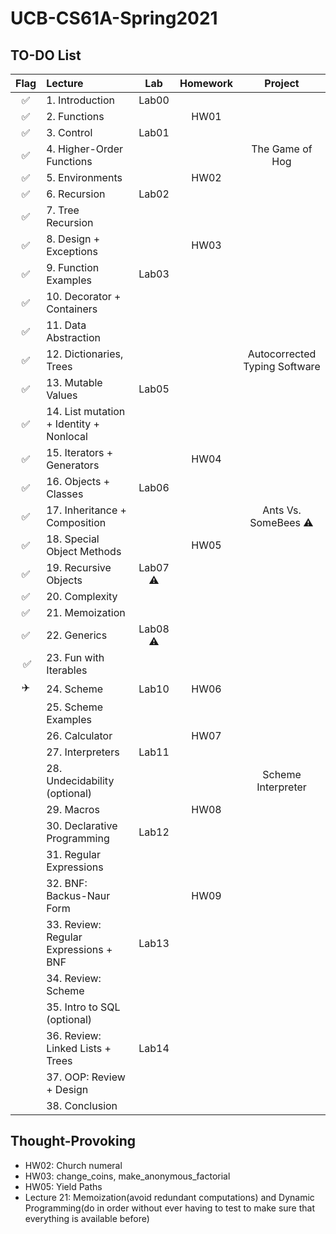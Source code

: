 # UCB-CS61A-Spring2021

## TO-DO List

| Flag | Lecture                                 |   Lab    | Homework |            Project            |
|:----:|:----------------------------------------|:--------:|:--------:|:-----------------------------:|
|  ✅   | 1. Introduction                         |  Lab00   |          |                               |
|  ✅   | 2. Functions                            |          |   HW01   |                               |
|  ✅   | 3. Control                              |  Lab01   |          |                               |
|  ✅   | 4. Higher-Order Functions               |          |          |        The Game of Hog        |
|  ✅   | 5. Environments                         |          |   HW02   |                               |
|  ✅   | 6. Recursion                            |  Lab02   |          |                               |
|  ✅   | 7. Tree Recursion                       |          |          |                               |
|  ✅   | 8. Design + Exceptions                  |          |   HW03   |                               |
|  ✅   | 9. Function Examples                    |  Lab03   |          |                               |
|  ✅   | 10. Decorator + Containers              |          |          |                               |
|  ✅   | 11. Data Abstraction                    |          |          |                               |
|  ✅   | 12. Dictionaries, Trees                 |          |          | Autocorrected Typing Software |
|  ✅   | 13. Mutable Values                      |  Lab05   |          |                               |
|  ✅   | 14. List mutation + Identity + Nonlocal |          |          |                               |
|  ✅   | 15. Iterators + Generators              |          |   HW04   |                               |
|  ✅   | 16. Objects + Classes                   |  Lab06   |          |                               |
|  ✅   | 17. Inheritance + Composition           |          |          |     Ants Vs. SomeBees ⚠️      |
|  ✅   | 18. Special Object Methods              |          |   HW05   |                               |
|  ✅   | 19. Recursive Objects                   | Lab07 ⚠️ |          |                               |
|  ✅   | 20. Complexity                          |          |          |                               |
|  ✅   | 21. Memoization                         |          |          |                               |
|  ✅   | 22. Generics                            | Lab08 ⚠️ |          |                               |
| ️ ✅  | 23. Fun with Iterables                  |          |          |                               |
|  ✈️  | 24. Scheme                              |  Lab10   |   HW06   |                               |
|      | 25. Scheme Examples                     |          |          |                               |
|      | 26. Calculator                          |          |   HW07   |                               |
|      | 27. Interpreters                        |  Lab11   |          |                               |
|      | 28. Undecidability (optional)           |          |          |      Scheme Interpreter       |
|      | 29. Macros                              |          |   HW08   |                               |
|      | 30. Declarative Programming             |  Lab12   |          |                               |
|      | 31. Regular Expressions                 |          |          |                               |
|      | 32. BNF: Backus-Naur Form               |          |   HW09   |                               |
|      | 33. Review: Regular Expressions + BNF   |  Lab13   |          |                               |
|      | 34. Review: Scheme                      |          |          |                               |
|      | 35. Intro to SQL (optional)             |          |          |                               |
|      | 36. Review: Linked Lists + Trees        |  Lab14   |          |                               |
|      | 37. OOP: Review + Design                |          |          |                               |
|      | 38. Conclusion                          |          |          |                               |

## Thought-Provoking

- HW02: Church numeral
- HW03: change_coins, make_anonymous_factorial
- HW05: Yield Paths
- Lecture 21: Memoization(avoid redundant computations) and Dynamic Programming(do in order without ever having to test
  to make sure that everything is available before)